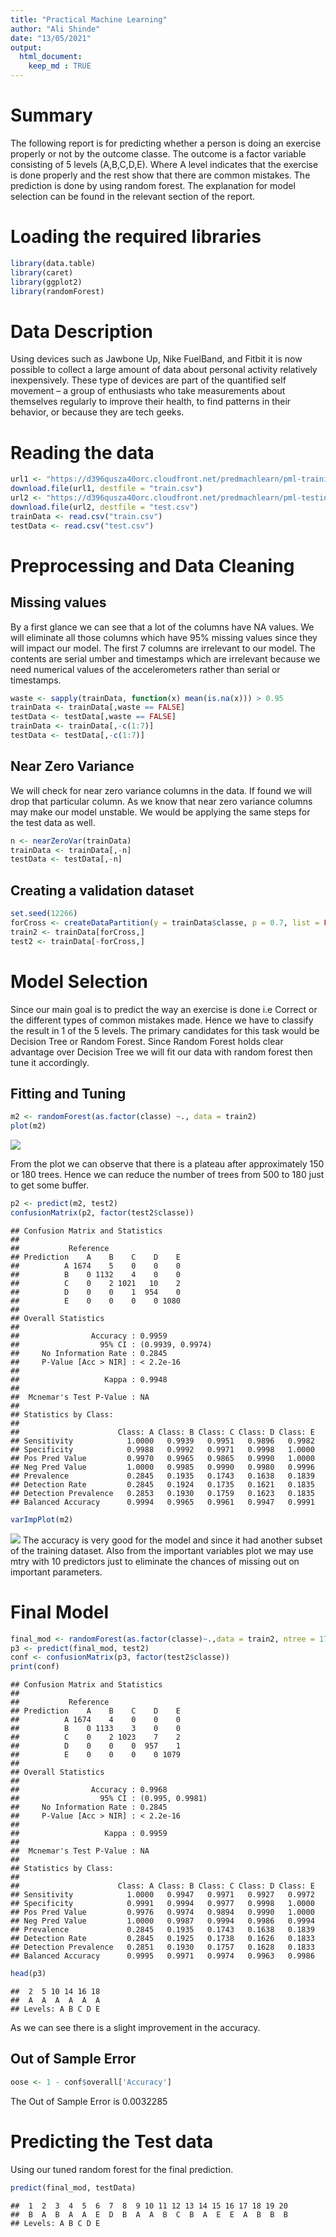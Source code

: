 ```yaml
---
title: "Practical Machine Learning"
author: "Ali Shinde"
date: "13/05/2021"
output:
  html_document:
    keep_md : TRUE
---
```



# Summary  
The following report is for predicting whether a person is doing an exercise 
properly or not by the outcome classe. The outcome is a factor variable 
consisting of 5 levels (A,B,C,D,E). Where A level indicates that the exercise is
done properly and the rest show that there are common mistakes. The prediction 
is done by using random forest. The explanation for model selection can be found 
in the relevant section of the report.  

# Loading the required libraries  

```r
library(data.table)
library(caret)
library(ggplot2)
library(randomForest)
```

# Data Description  
Using devices such as Jawbone Up, Nike FuelBand, and Fitbit it is now possible to collect a large amount of data about personal activity relatively inexpensively. These type of devices are part of the quantified self movement – a group of enthusiasts who take measurements about themselves regularly to improve their health, to find patterns in their behavior, or because they are tech geeks.  


# Reading the data 

```r
url1 <- "https://d396qusza40orc.cloudfront.net/predmachlearn/pml-training.csv"
download.file(url1, destfile = "train.csv")
url2 <- "https://d396qusza40orc.cloudfront.net/predmachlearn/pml-testing.csv"
download.file(url2, destfile = "test.csv")
trainData <- read.csv("train.csv")
testData <- read.csv("test.csv")
```

# Preprocessing and Data Cleaning  
## Missing values
By a first glance we can see that a lot of the columns have NA values. We will 
eliminate all those columns which have 95% missing values since they will impact
our model.  The first 7 columns are irrelevant to our model. The contents are 
serial umber and timestamps which are irrelevant because we need numerical 
values of the accelerometers rather than serial or timestamps.  


```r
waste <- sapply(trainData, function(x) mean(is.na(x))) > 0.95
trainData <- trainData[,waste == FALSE]
testData <- testData[,waste == FALSE]
trainData <- trainData[,-c(1:7)]
testData <- testData[,-c(1:7)]
```
## Near Zero Variance  
We will check for near zero variance columns in the data. If found we will 
drop that particular column. As we know that near zero variance columns may 
make our model unstable. We would be applying the same steps for the test 
data as well.  


```r
n <- nearZeroVar(trainData)
trainData <- trainData[,-n]
testData <- testData[,-n]
```


## Creating a validation dataset

```r
set.seed(12266)
forCross <- createDataPartition(y = trainData$classe, p = 0.7, list = FALSE)
train2 <- trainData[forCross,]
test2 <- trainData[-forCross,]
```
# Model Selection  
Since our main goal is to predict the way an exercise is done i.e Correct or the 
different types of common mistakes made. Hence we have to classify the result in 
1 of the 5 levels. The primary candidates for this task would be Decision Tree
or Random Forest. Since Random Forest holds clear advantage over Decision Tree
we will fit our data with random forest then tune it accordingly.  

## Fitting and Tuning  

```r
m2 <- randomForest(as.factor(classe) ~., data = train2)
plot(m2)
```

![](proj4_files/figure-html/unnamed-chunk-6-1.png)<!-- -->

From the plot we can observe that there is a plateau after approximately 150 
or 180 trees. Hence we can reduce the number of trees from 500 to 180 just to
get some buffer.  

```r
p2 <- predict(m2, test2)
confusionMatrix(p2, factor(test2$classe))
```

```
## Confusion Matrix and Statistics
## 
##           Reference
## Prediction    A    B    C    D    E
##          A 1674    5    0    0    0
##          B    0 1132    4    0    0
##          C    0    2 1021   10    2
##          D    0    0    1  954    0
##          E    0    0    0    0 1080
## 
## Overall Statistics
##                                           
##                Accuracy : 0.9959          
##                  95% CI : (0.9939, 0.9974)
##     No Information Rate : 0.2845          
##     P-Value [Acc > NIR] : < 2.2e-16       
##                                           
##                   Kappa : 0.9948          
##                                           
##  Mcnemar's Test P-Value : NA              
## 
## Statistics by Class:
## 
##                      Class: A Class: B Class: C Class: D Class: E
## Sensitivity            1.0000   0.9939   0.9951   0.9896   0.9982
## Specificity            0.9988   0.9992   0.9971   0.9998   1.0000
## Pos Pred Value         0.9970   0.9965   0.9865   0.9990   1.0000
## Neg Pred Value         1.0000   0.9985   0.9990   0.9980   0.9996
## Prevalence             0.2845   0.1935   0.1743   0.1638   0.1839
## Detection Rate         0.2845   0.1924   0.1735   0.1621   0.1835
## Detection Prevalence   0.2853   0.1930   0.1759   0.1623   0.1835
## Balanced Accuracy      0.9994   0.9965   0.9961   0.9947   0.9991
```

```r
varImpPlot(m2)
```

![](proj4_files/figure-html/unnamed-chunk-7-1.png)<!-- -->
The accuracy is very good for the model and since it had another subset of the
training dataset. Also from the important variables plot we may use mtry with 
10 predictors just to eliminate the chances of missing out on important parameters.  

# Final Model

```r
final_mod <- randomForest(as.factor(classe)~.,data = train2, ntree = 170, mtry = 10)
p3 <- predict(final_mod, test2)
conf <- confusionMatrix(p3, factor(test2$classe))
print(conf)
```

```
## Confusion Matrix and Statistics
## 
##           Reference
## Prediction    A    B    C    D    E
##          A 1674    4    0    0    0
##          B    0 1133    3    0    0
##          C    0    2 1023    7    2
##          D    0    0    0  957    1
##          E    0    0    0    0 1079
## 
## Overall Statistics
##                                          
##                Accuracy : 0.9968         
##                  95% CI : (0.995, 0.9981)
##     No Information Rate : 0.2845         
##     P-Value [Acc > NIR] : < 2.2e-16      
##                                          
##                   Kappa : 0.9959         
##                                          
##  Mcnemar's Test P-Value : NA             
## 
## Statistics by Class:
## 
##                      Class: A Class: B Class: C Class: D Class: E
## Sensitivity            1.0000   0.9947   0.9971   0.9927   0.9972
## Specificity            0.9991   0.9994   0.9977   0.9998   1.0000
## Pos Pred Value         0.9976   0.9974   0.9894   0.9990   1.0000
## Neg Pred Value         1.0000   0.9987   0.9994   0.9986   0.9994
## Prevalence             0.2845   0.1935   0.1743   0.1638   0.1839
## Detection Rate         0.2845   0.1925   0.1738   0.1626   0.1833
## Detection Prevalence   0.2851   0.1930   0.1757   0.1628   0.1833
## Balanced Accuracy      0.9995   0.9971   0.9974   0.9963   0.9986
```

```r
head(p3)
```

```
##  2  5 10 14 16 18 
##  A  A  A  A  A  A 
## Levels: A B C D E
```
As we can see there is a slight improvement in the accuracy.

## Out of Sample Error  

```r
oose <- 1 - conf$overall['Accuracy']
```
The Out of Sample Error is 0.0032285

# Predicting the Test data  
Using our tuned random forest for the final prediction.  

```r
predict(final_mod, testData)
```

```
##  1  2  3  4  5  6  7  8  9 10 11 12 13 14 15 16 17 18 19 20 
##  B  A  B  A  A  E  D  B  A  A  B  C  B  A  E  E  A  B  B  B 
## Levels: A B C D E
```



